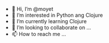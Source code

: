 - 👋 Hi, I’m @moyet
- 👀 I’m interested in Python ang Clojure
- 🌱 I’m currently learning Clojure
- 💞️ I’m looking to collaborate on ...
- 📫 How to reach me ...

<!---
moyet/moyet is a ✨ special ✨ repository because its `README.md` (this file) appears on your GitHub profile.
You can click the Preview link to take a look at your changes.
--->
